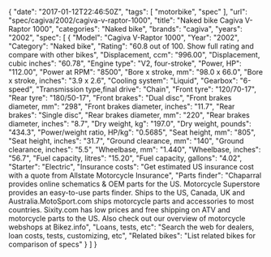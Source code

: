 {
    "date": "2017-01-12T22:46:50Z",
    "tags": [
        "motorbike",
        "spec"
    ],
    "url": "spec\/cagiva\/2002\/cagiva-v-raptor-1000",
    "title": "Naked bike Cagiva V-Raptor 1000",
    "categories": "Naked bike",
    "brands": "cagiva",
    "years": "2002",
    "spec": [
        {
            "Model": "Cagiva V-Raptor 1000",
            "Year": "2002",
            "Category": "Naked bike",
            "Rating": "60.8 out of 100. Show full rating and compare with other bikes",
            "Displacement, ccm": "996.00",
            "Displacement, cubic inches": "60.78",
            "Engine type": "V2, four-stroke",
            "Power, HP": "112.00",
            "Power at RPM": "8500",
            "Bore x stroke, mm": "98.0 x 66.0",
            "Bore x stroke, inches": "3.9 x 2.6",
            "Cooling system": "Liquid",
            "Gearbox": "6-speed",
            "Transmission type,final drive": "Chain",
            "Front tyre": "120\/70-17",
            "Rear tyre": "180\/50-17",
            "Front brakes": "Dual disc",
            "Front brakes diameter, mm": "298",
            "Front brakes diameter, inches": "11.7",
            "Rear brakes": "Single disc",
            "Rear brakes diameter, mm": "220",
            "Rear brakes diameter, inches": "8.7",
            "Dry weight, kg": "197.0",
            "Dry weight, pounds": "434.3",
            "Power\/weight ratio, HP\/kg": "0.5685",
            "Seat height, mm": "805",
            "Seat height, inches": "31.7",
            "Ground clearance, mm": "140",
            "Ground clearance, inches": "5.5",
            "Wheelbase, mm": "1.440",
            "Wheelbase, inches": "56.7",
            "Fuel capacity, litres": "15.20",
            "Fuel capacity, gallons": "4.02",
            "Starter": "Electric",
            "Insurance costs": "Get estimated US insurance cost with a quote from Allstate Motorcycle Insurance",
            "Parts finder": "Chaparral provides online schematics & OEM parts for the US.   Motorcycle Superstore provides an easy-to-use parts finder. Ships to the US, Canada, UK and Australia.MotoSport.com ships motorcycle parts and accessories to most countries.    Sixity.com has low prices and free shipping on ATV and motorcycle parts to the US. Also check out our overview of motorcycle webshops at Bikez.info",
            "Loans, tests, etc": "Search the web for dealers, loan costs, tests, customizing, etc",
            "Related bikes": "List related bikes for comparison of specs"
        }
    ]
}